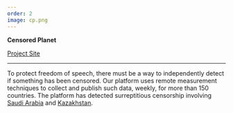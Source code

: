 ```yaml
---
order: 2
image: cp.png
---
```


**Censored Planet**

[Project Site](https://censoredplanet.org)

---

To protect freedom of speech, there must be a way to independently detect if
something has been censored. Our platform uses remote measurement techniques
to collect and publish such data,
weekly, for more than 150 countries. The platform has detected surreptitious censorship 
involving [Saudi Arabia](https://www.technologyreview.com/s/612448/online-censorship-saudi-arabia-khashoggi/) 
and [Kazakhstan](https://censoredplanet.org/kazakhstan).

